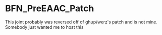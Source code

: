 # BFN_PreEAAC_Patch

This joint probably was reversed off of ghup/werz's patch and is not mine. Somebody just wanted me to host this
